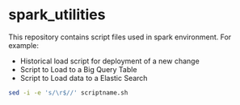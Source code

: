 # spark_utilities

This repository contains script files used in spark environment. 
For example: 
- Historical load script for deployment of a new change
- Script to Load to a Big Query Table
- Script to Load data to a Elastic Search





```bash
sed -i -e 's/\r$//' scriptname.sh
```